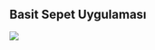## Basit Sepet Uygulaması

<img src="https://export-download.canva.com/hZvHM/DAFUpOhZvHM/4/0-43578647363.gif">


